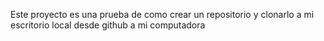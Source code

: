 Este proyecto es una prueba de como crear un repositorio y clonarlo a mi escritorio local desde github a mi computadora